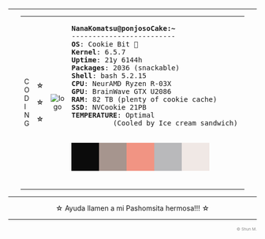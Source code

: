 <!--- Ayuda, llamen a dios!!! --->
---
<div align="left">
<table style="width: 90%; margin: auto;">
  <tr>
    <td>
      C <br> O <br> D <br> I <br> N <br> G
    </td>
    <td style="width: 10%; text-align: right;">
      <b>☆</b> <br><br> <b>☆</b> <br><br> <b>☆</b>
    </td>
    <td style="width: 30%; text-align: center;">
      <img src="https://github.com/PachonCake/PachonCake/raw/main/Ponjoso.jpg" alt="logo" width="350">
    </td>
    <td style="width: 30%; text-align: left;">
      <pre>
<b>NanaKomatsu@ponjosoCake:~</b>
-------------------------
<b>OS</b>: Cookie Bit 🍪
<b>Kernel</b>: 6.5.7
<b>Uptime</b>: 21y 6144h
<b>Packages</b>: 2036 (snackable)
<b>Shell</b>: bash 5.2.15
<b>CPU</b>: NeurAMD Ryzen R-03X
<b>GPU</b>: BrainWave GTX U2086
<b>RAM</b>: 82 TB (plenty of cookie cache)
<b>SSD</b>: NVCookie 21PB
<b>TEMPERATURE</b>: Optimal 
          (Cooled by Ice cream sandwich)
        <br>
<img src="https://github.com/PachonCake/PachonCake/raw/main/PonjoPal.png" alt="palette" width="280px">
      </pre>
    </td>
    <td style="width: 10%; text-align: right;">
      <b>☆</b> <br><br> <b>☆</b> <br><br> <b>☆</b>
    </td>
    <td>
      N <br> U <br> R <br> S <br> E <br> R <br> Y
    </td>
  </tr>
</table>
</div>

---
<div align="center" >
  <p>☆ Ayuda llamen a mi Pashomsita hermosa!!! ☆</p>
</div>

---
<p align="right" style="color:#888; font-size: 8px;">
&copy; Shun M.</p>
